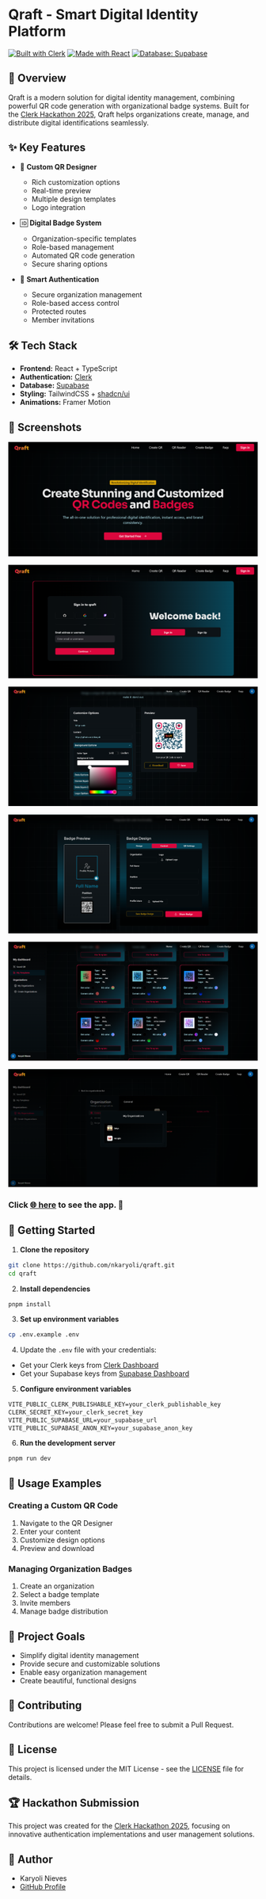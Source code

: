 # Qraft - Smart Digital Identity Platform

[![Built with Clerk](https://img.shields.io/badge/Built%20with-Clerk-blue)](https://clerk.com/)
[![Made with React](https://img.shields.io/badge/Made%20with-React-61dafb.svg)](https://reactjs.org/)
[![Database: Supabase](https://img.shields.io/badge/Database-Supabase-green)](https://supabase.com/)

## 🌟 Overview

Qraft is a modern solution for digital identity management, combining powerful QR code generation with organizational badge systems. Built for the [Clerk Hackathon 2025](https://github.com/midudev/hackaton-clerk-2025), Qraft helps organizations create, manage, and distribute digital identifications seamlessly.

## ✨ Key Features

- 🎨 **Custom QR Designer**
  - Rich customization options
  - Real-time preview
  - Multiple design templates
  - Logo integration

- 🆔 **Digital Badge System**
  - Organization-specific templates
  - Role-based management
  - Automated QR code generation
  - Secure sharing options

- 🔐 **Smart Authentication**
  - Secure organization management
  - Role-based access control
  - Protected routes
  - Member invitations

## 🛠️ Tech Stack

- **Frontend:** React + TypeScript
- **Authentication:** [Clerk](https://clerk.com/)
- **Database:** [Supabase](https://supabase.com/)
- **Styling:** TailwindCSS + [shadcn/ui](https://ui.shadcn.com/)
- **Animations:** Framer Motion
## 📸 Screenshots

![QRaft Code home](/public/qraft-home.png)

![QRaft Code home](/public/qraft-signin.png)

![QRaft Code home](/public/qraft-qr-demo.png)

![QRaft Code home](/public/qraft-badge-demo.png)

![QRaft Code home](/public/qraft-qr-saved.png)

![QRaft Code home](/public/qraft-dashboard.png)

### Click [ 🌐 here](https://qraft-two.vercel.app/) to see the app. 🚀


## 🚀 Getting Started

1. **Clone the repository**
```bash
git clone https://github.com/nkaryoli/qraft.git
cd qraft
```

2. **Install dependencies**
```bash
pnpm install
```

3. **Set up environment variables**
```bash
cp .env.example .env
```
4. Update the `.env` file with your credentials:
- Get your Clerk keys from [Clerk Dashboard](https://dashboard.clerk.com)
- Get your Supabase keys from [Supabase Dashboard](https://app.supabase.com)

5. **Configure environment variables**
```env
VITE_PUBLIC_CLERK_PUBLISHABLE_KEY=your_clerk_publishable_key
CLERK_SECRET_KEY=your_clerk_secret_key
VITE_PUBLIC_SUPABASE_URL=your_supabase_url
VITE_PUBLIC_SUPABASE_ANON_KEY=your_supabase_anon_key
```

6. **Run the development server**
```bash
pnpm run dev
```

## 📱 Usage Examples

### Creating a Custom QR Code
1. Navigate to the QR Designer
2. Enter your content
3. Customize design options
4. Preview and download

### Managing Organization Badges
1. Create an organization
2. Select a badge template
3. Invite members
4. Manage badge distribution

## 🎯 Project Goals

- Simplify digital identity management
- Provide secure and customizable solutions
- Enable easy organization management
- Create beautiful, functional designs

## 🤝 Contributing

Contributions are welcome! Please feel free to submit a Pull Request.

## 📄 License

This project is licensed under the MIT License - see the [LICENSE](LICENSE) file for details.

## 🏆 Hackathon Submission

This project was created for the [Clerk Hackathon 2025](https://github.com/midudev/hackaton-clerk-2025), focusing on innovative authentication implementations and user management solutions.



## 👥 Author

- Karyoli Nieves
- [GitHub Profile](https://github.com/nkaryoli)

